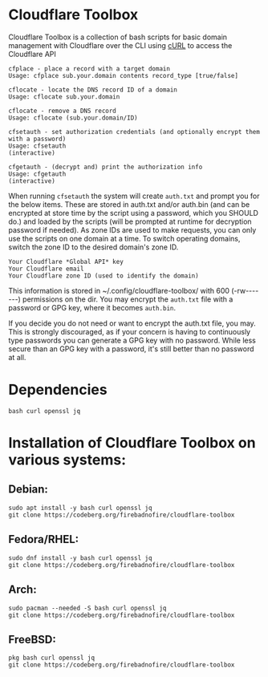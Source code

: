 # Cloudflare Toolbox

Cloudflare Toolbox is a collection of bash scripts for basic domain management with Cloudflare over the CLI using [cURL](https://curl.se/) to access the Cloudflare API

```
cfplace - place a record with a target domain
Usage: cfplace sub.your.domain contents record_type [true/false]

cflocate - locate the DNS record ID of a domain
Usage: cflocate sub.your.domain

cflocate - remove a DNS record
Usage: cflocate (sub.your.domain/ID)

cfsetauth - set authorization credentials (and optionally encrypt them with a password)
Usage: cfsetauth 
(interactive)

cfgetauth - (decrypt and) print the authorization info
Usage: cfgetauth 
(interactive)
```

When running `cfsetauth` the system will create `auth.txt` and prompt you for the below items. These are stored in auth.txt and/or auth.bin (and can be encrypted at store time by the script using a password, which you SHOULD do.) and loaded by the scripts (will be prompted at runtime for decryption password if needed). As zone IDs are used to make requests, you can only use the scripts on one domain at a time. To switch operating domains, switch the zone ID to the desired domain's zone ID.

```
Your Cloudflare *Global API* key
Your Cloudflare email
Your Cloudflare zone ID (used to identify the domain)
```

This information is stored in ~/.config/cloudflare-toolbox/ with 600 (-rw-------) permissions on the dir. You may encrypt the `auth.txt` file with a password or GPG key, where it becomes `auth.bin`.

If you decide you do not need or want to encrypt the auth.txt file, you may. This is strongly discouraged, as if your concern is having to continuously type passwords you can generate a GPG key with no password. While less secure than an GPG key with a password, it's still better than no password at all.

# Dependencies

`bash curl openssl jq`

# Installation of Cloudflare Toolbox on various systems:

## Debian:

```
sudo apt install -y bash curl openssl jq
git clone https://codeberg.org/firebadnofire/cloudflare-toolbox
```

## Fedora/RHEL:

```
sudo dnf install -y bash curl openssl jq
git clone https://codeberg.org/firebadnofire/cloudflare-toolbox
```
## Arch:

```
sudo pacman --needed -S bash curl openssl jq
git clone https://codeberg.org/firebadnofire/cloudflare-toolbox
```
## FreeBSD:

```
pkg bash curl openssl jq
git clone https://codeberg.org/firebadnofire/cloudflare-toolbox
```

